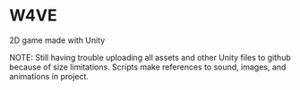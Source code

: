 # W4VE
2D game made with Unity

NOTE: 
  Still having trouble uploading all assets and other Unity files to github because of size limitations. 
  Scripts make references to sound, images, and animations in project.
